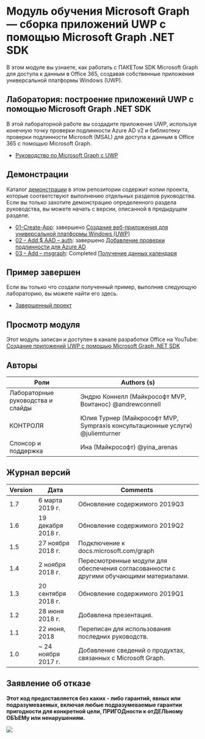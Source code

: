 # <a name="microsoft-graph-training-module---build-uwp-apps-with-the-microsoft-graph-net-sdk"></a>Модуль обучения Microsoft Graph — сборка приложений UWP с помощью Microsoft Graph .NET SDK

В этом модуле вы узнаете, как работать с ПАКЕТом SDK Microsoft Graph для доступа к данным в Office 365, создавая собственные приложения универсальной платформы Windows (UWP).

## <a name="lab---build-uwp-apps-with-the-microsoft-graph-net-sdk"></a>Лаборатория: построение приложений UWP с помощью Microsoft Graph .NET SDK

В этой лабораторной работе вы создадите приложение UWP, используя конечную точку проверки подлинности Azure AD v2 и библиотеку проверки подлинности Microsoft (MSAL) для доступа к данным в Office 365 с помощью Microsoft Graph.

- [Руководство по Microsoft Graph с UWP](https://docs.microsoft.com/graph/training/uwp-tutorial)

## <a name="demos"></a>Демонстрации

Каталог [демонстрации](./Demos) в этом репозитории содержит копии проекта, которые соответствуют выполнению отдельных разделов руководства. Если вы только захотите демонстрацию определенного раздела руководства, вы можете начать с версии, описанной в предыдущем разделе.

- [01-Create-App](Demos/01-create-app): завершено [Создание веб-приложения для универсальной платформы Windows (UWP)](https://docs.microsoft.com/graph/training/uwp-tutorial?tutorial-step=1)
- [02 – Add $ AAD – auth](Demos/02-add-aad-auth): завершено [Добавление проверки подлинности для Azure AD](https://docs.microsoft.com/graph/training/uwp-tutorial?tutorial-step=3)
- [03 – Add – msgraph](Demos/03-add-msgraph): Completed [Получение данных календаря](https://docs.microsoft.com/graph/training/uwp-tutorial?tutorial-step=4)

## <a name="completed-sample"></a>Пример завершен

Если вы только что создали полученный пример, выполнив следующую лабораторию, вы можете найти его здесь.

- [Завершенный проект](Demos/03-add-msgraph)

## <a name="watch-the-module"></a>Просмотр модуля

Этот модуль записан и доступен в канале разработки Office на YouTube: [Создание приложений UWP с помощью Microsoft Graph .NET SDK](https://youtu.be/XNxBUmqcf6c)

## <a name="contributors"></a>Авторы

| Роли                | Authors (s)                                                        |
| -------------------- | ---------------------------------------------------------------- |
| Лабораторные руководства и слайды | Эндрю Коннелл (Майкрософт MVP, Воитанос) @andrewconnell          |
| КОНТРОЛЯ                   | Юлия Турнер (Майкрософт MVP, Sympraxis консультационные услуги) @juliemturner |
| Спонсор и поддержка    | Ина (Майкрософт) @yina_arenas                             |

## <a name="version-history"></a>Журнал версий

| Version | Дата               | Comments                                             |
| ------- | ------------------ | ---------------------------------------------------- |
| 1.7     | 6 марта 2019 г.      | Обновление содержимого 2019Q3                               |
| 1.6     | 19 декабря 2018 г.  | Обновление содержимого 2019Q2                               |
| 1.5     | 27 ноября 2018 г.  | Подключение к docs.microsoft.com/graph                |
| 1.4     | 2 ноября 2018 г.   | Пересмотренные модули для обеспечения согласованности с другими обучающими материалами. |
| 1.3     | 20 сентября 2018 г. | Обновление содержимого 2019Q1                               |
| 1.2     | 28 июня 2018 г.      | Добавлена презентация.                                    |
| 1.1     | 22 июня, 2018      | Переписан для использования последних руководств.                    |
| 1.0     | ~ 24 ноября 2017 г. | Добавление сведений о продуктах, связанных с Microsoft Graph.       |

## <a name="disclaimer"></a>Заявление об отказе

**Этот код предоставляется без каких _-_ либо гарантий, явных или подразумеваемых, включая любые подразумеваемые гарантии пригодности для конкретной цели, ПРИГОДности к отДЕЛЬному ОБЪЕМу или ненарушениям.**

<!-- markdownlint-disable MD033 -->
<img src="https://telemetry.sharepointpnp.com/msgraph-training-uwp" />
